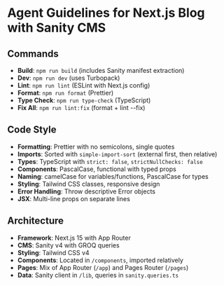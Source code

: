 # Agent Guidelines for Next.js Blog with Sanity CMS

## Commands

- **Build**: `npm run build` (includes Sanity manifest extraction)
- **Dev**: `npm run dev` (uses Turbopack)
- **Lint**: `npm run lint` (ESLint with Next.js config)
- **Format**: `npm run format` (Prettier)
- **Type Check**: `npm run type-check` (TypeScript)
- **Fix All**: `npm run lint:fix` (format + lint --fix)

## Code Style

- **Formatting**: Prettier with no semicolons, single quotes
- **Imports**: Sorted with `simple-import-sort` (external first, then relative)
- **Types**: TypeScript with `strict: false`, `strictNullChecks: false`
- **Components**: PascalCase, functional with typed props
- **Naming**: camelCase for variables/functions, PascalCase for types
- **Styling**: Tailwind CSS classes, responsive design
- **Error Handling**: Throw descriptive Error objects
- **JSX**: Multi-line props on separate lines

## Architecture

- **Framework**: Next.js 15 with App Router
- **CMS**: Sanity v4 with GROQ queries
- **Styling**: Tailwind CSS v4
- **Components**: Located in `/components`, imported relatively
- **Pages**: Mix of App Router (`/app`) and Pages Router (`/pages`)
- **Data**: Sanity client in `/lib`, queries in `sanity.queries.ts`

